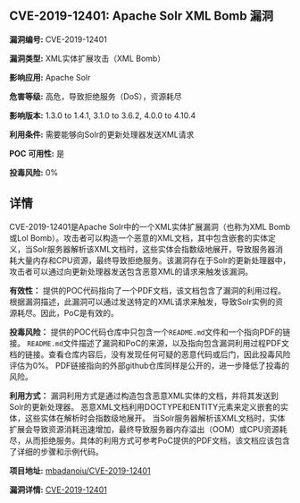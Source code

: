 ## CVE-2019-12401: Apache Solr XML Bomb 漏洞

**漏洞编号:** CVE-2019-12401

**漏洞类型:** XML实体扩展攻击（XML Bomb）

**影响应用:** Apache Solr

**危害等级:** 高危，导致拒绝服务（DoS），资源耗尽

**影响版本:** 1.3.0 to 1.4.1, 3.1.0 to 3.6.2, 4.0.0 to 4.10.4

**利用条件:** 需要能够向Solr的更新处理器发送XML请求

**POC 可用性:** 是

**投毒风险:** 0%

## 详情

CVE-2019-12401是Apache Solr中的一个XML实体扩展漏洞（也称为XML Bomb或Lol Bomb）。攻击者可以构造一个恶意的XML文档，其中包含嵌套的实体定义，当Solr服务器解析该XML文档时，这些实体会指数级地展开，导致服务器消耗大量内存和CPU资源，最终导致拒绝服务。该漏洞存在于Solr的更新处理器中，攻击者可以通过向更新处理器发送包含恶意XML的请求来触发该漏洞。

**有效性：** 提供的POC代码指向了一个PDF文档，该文档包含了漏洞的利用过程。根据漏洞描述，此漏洞可以通过发送特定的XML请求来触发，导致Solr实例的资源耗尽。因此，PoC是有效的。

**投毒风险：** 提供的POC代码仓库中只包含一个`README.md`文件和一个指向PDF的链接。 `README.md`文件描述了漏洞和PoC的来源，以及指向包含漏洞利用过程PDF文档的链接。查看仓库内容后，没有发现任何可疑的恶意代码或后门，因此投毒风险评估为0%。 PDF链接指向的外部github仓库同样是公开的，进一步降低了投毒的风险。

**利用方式：** 漏洞利用方式是通过构造包含恶意XML实体的文档，并将其发送到Solr的更新处理器。 恶意XML文档利用DOCTYPE和ENTITY元素来定义嵌套的实体，这些实体在解析时会指数级地展开。 当Solr服务器解析该XML文档时，实体扩展会导致资源消耗迅速增加，最终导致服务器内存溢出（OOM）或CPU资源耗尽，从而拒绝服务。具体的利用方式可参考PoC提供的PDF文档，该文档应该包含了详细的步骤和示例代码。

**项目地址:** [mbadanoiu/CVE-2019-12401](https://github.com/mbadanoiu/CVE-2019-12401)

**漏洞详情:** [CVE-2019-12401](https://nvd.nist.gov/vuln/detail/CVE-2019-12401)